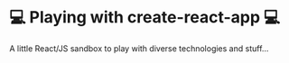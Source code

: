 :computer: Playing with create-react-app :computer:
=================
A little React/JS sandbox to play with diverse technologies and stuff...
